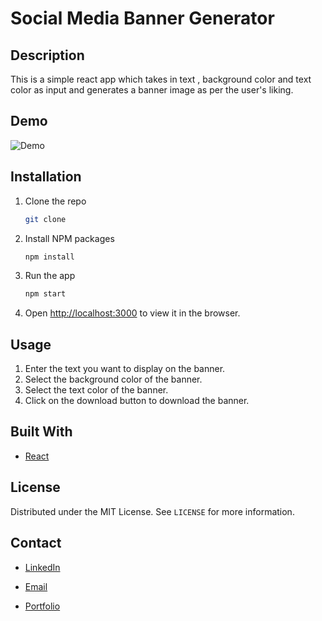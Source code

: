 # Social Media Banner Generator

## Description

This is a simple react app which takes in text , background color and text color as input and generates a banner image as per the user's liking.

## Demo

![Demo]()

## Installation

1. Clone the repo
   ```sh
   git clone
   ```
2. Install NPM packages
   ```sh
   npm install
   ```
3. Run the app
   ```sh
   npm start
   ```
4. Open [http://localhost:3000](http://localhost:3000) to view it in the browser.

## Usage

1. Enter the text you want to display on the banner.
2. Select the background color of the banner.
3. Select the text color of the banner.
4. Click on the download button to download the banner.

## Built With

- [React](https://reactjs.org/)

## License

Distributed under the MIT License. See `LICENSE` for more information.

## Contact

- [LinkedIn](https://www.linkedin.com/in/stephinreji/)

- [Email](mailto:stephinreji123@gmail.com)

- [Portfolio](https://stephinreji.com/)

